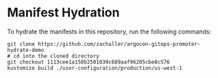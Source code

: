 # Manifest Hydration

To hydrate the manifests in this repository, run the following commands:

```shell
git clone https://github.com/zachaller/argocon-gitops-promoter-hydrate-demo
# cd into the cloned directory
git checkout 1113cee1a158b2501039c689aaf96205cbe8c576
kustomize build ./user-configuration/production/us-west-1
```
